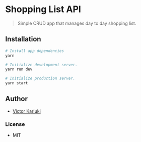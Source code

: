 # Shopping List API

> Simple CRUD app that manages day to day shopping list.

## Installation
```bash
# Install app dependencies
yarn

# Initialize development server.
yarn run dev

# Initialize production server.
yarn start
```

## Author

- [Victor Kariuki](mailto:karizvic@gmail.com)

### License

- MIT